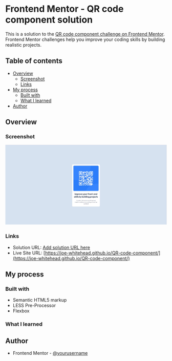 # Frontend Mentor - QR code component solution

This is a solution to the [QR code component challenge on Frontend Mentor](https://www.frontendmentor.io/challenges/qr-code-component-iux_sIO_H). Frontend Mentor challenges help you improve your coding skills by building realistic projects. 

## Table of contents

- [Overview](#overview)
  - [Screenshot](#screenshot)
  - [Links](#links)
- [My process](#my-process)
  - [Built with](#built-with)
  - [What I learned](#what-i-learned)
- [Author](#author)

## Overview

### Screenshot

![](./images/screenshot.jpg)

### Links

- Solution URL: [Add solution URL here](https://your-solution-url.com)
- Live Site URL: [https://joe-whitehead.github.io/QR-code-component/](https://joe-whitehead.github.io/QR-code-component/)

## My process

### Built with

- Semantic HTML5 markup
- LESS Pre-Processor
- Flexbox

### What I learned


## Author
- Frontend Mentor - [@yourusername](https://www.frontendmentor.io/profile/Joe-Whitehead)

